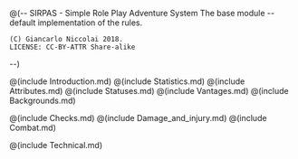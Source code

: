 @(--
	SIRPAS - Simple Role Play Adventure System
	The base module -- default implementation of the rules.

	(C) Giancarlo Niccolai 2018.
	LICENSE: CC-BY-ATTR Share-alike
--)

@(include Introduction.md)
@(include Statistics.md)
@(include Attributes.md)
@(include Statuses.md)
@(include Vantages.md)
@(include Backgrounds.md)

@(include Checks.md)
@(include Damage_and_injury.md)
@(include Combat.md)


@(include Technical.md)
